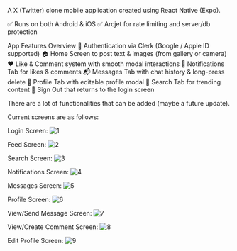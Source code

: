 A X (Twitter) clone mobile application created using React Native (Expo).

✅ Runs on both Android & iOS
✅ Arcjet for rate limiting and server/db protection

App Features Overview
🔐 Authentication via Clerk (Google / Apple ID supported)
🏠 Home Screen to post text & images (from gallery or camera)
❤️ Like & Comment system with smooth modal interactions
🔔 Notifications Tab for likes & comments
📬 Messages Tab with chat history & long-press delete
👤 Profile Tab with editable profile modal
🔎 Search Tab for trending content
🚪 Sign Out that returns to the login screen

There are a lot of functionalities that can be added (maybe a future update).

Current screens are as follows:

Login Screen:
![1](https://github.com/user-attachments/assets/8c1bd079-81e0-4846-9bbb-c88a8aca5922)

Feed Screen:
![2](https://github.com/user-attachments/assets/d72d92d5-5039-437e-913d-0493a5130634)

Search Screen:
![3](https://github.com/user-attachments/assets/039a5d58-65ee-40d7-b0cf-e7ef79a78654)

Notifications Screen:
![4](https://github.com/user-attachments/assets/0484875d-c354-498e-8658-e0a56ea5188c)

Messages Screen:
![5](https://github.com/user-attachments/assets/2d716bc2-7021-439a-aea3-cfdcd6e89673)

Profile Screen:
![6](https://github.com/user-attachments/assets/9bbe6b76-47b3-44a8-ae29-1d3de7957938)

View/Send Message Screen:
![7](https://github.com/user-attachments/assets/11b899a9-97fa-47ec-bd37-c31f8c43940a)

View/Create Comment Screen:
![8](https://github.com/user-attachments/assets/9ad0143c-b480-47ce-8949-dce06066448a)

Edit Profile Screen:
![9](https://github.com/user-attachments/assets/7e5501ea-62ce-4fe4-bd02-94b123c85b1f)
